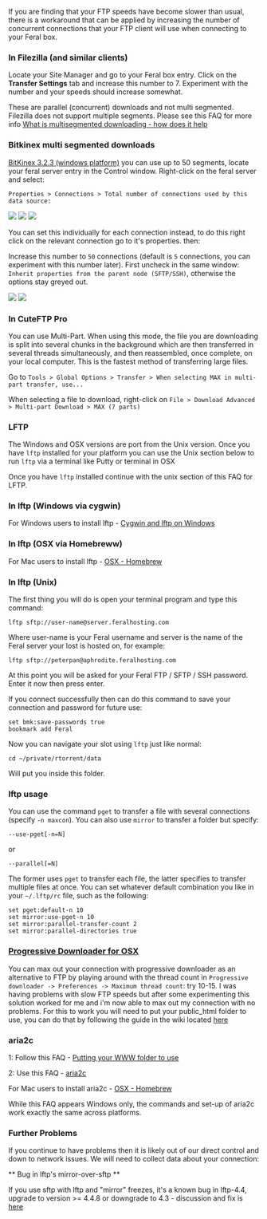 
If you are finding that your FTP speeds have become slower than usual, there is a workaround that can be applied by increasing the number of concurrent connections that your FTP client will use when connecting to your Feral box.

### In Filezilla (and similar clients)

Locate your Site Manager and go to your Feral box entry. Click on the **Transfer Settings** tab and increase this number to 7. Experiment with the number and your speeds should increase somewhat.

These are parallel (concurrent) downloads and not multi segmented. Filezilla does not support multiple segments. Please see this FAQ for more info [What is multisegmented downloading - how does it help](https://www.feralhosting.com/faq/view?question=182)

### Bitkinex multi segmented downloads

[BitKinex 3.2.3 (windows platform)](http://www.bitkinex.com/ftp/client/bitkinex323.exe) you can use up to 50 segments, locate your feral server entry in the Control window. Right-click on the feral server and select:

`Properties > Connections > Total number of connections used by this data source:`

![](https://raw.github.com/feralhosting/feralfilehosting/master/Feral%20Wiki/SFTP%20and%20FTP/What%20to%20do%20if%20FTP%20speeds%20are%20slow/bit-1.png)
![](https://raw.github.com/feralhosting/feralfilehosting/master/Feral%20Wiki/SFTP%20and%20FTP/What%20to%20do%20if%20FTP%20speeds%20are%20slow/bit-2.png)
![](https://raw.github.com/feralhosting/feralfilehosting/master/Feral%20Wiki/SFTP%20and%20FTP/What%20to%20do%20if%20FTP%20speeds%20are%20slow/bit-3.png)

You can set this individually for each connection instead, to do this right click on the relevant connection go to it's properties. then:

Increase this number to `50` connections (default is `5` connections, you can experiment with this number later). First uncheck in the same window: `Inherit properties from the parent node (SFTP/SSH)`, otherwise the options stay greyed out.

![](https://raw.github.com/feralhosting/feralfilehosting/master/Feral%20Wiki/SFTP%20and%20FTP/What%20to%20do%20if%20FTP%20speeds%20are%20slow/bit-4.png)
![](https://raw.github.com/feralhosting/feralfilehosting/master/Feral%20Wiki/SFTP%20and%20FTP/What%20to%20do%20if%20FTP%20speeds%20are%20slow/bit-5.png)

### In CuteFTP Pro

You can use Multi-Part. When using this mode, the file you are downloading is split into several chunks in the background which are then transferred in several threads simultaneously, and then reassembled, once complete, on your local computer. This is the fastest method of transferring large files.

Go to `Tools > Global Options > Transfer > When selecting MAX in multi-part transfer, use...`

When selecting a file to download, right-click on `File > Download Advanced > Multi-part Download > MAX (7 parts)`

### LFTP 

The Windows and OSX versions are port from the Unix version. Once you have `lftp` installed for your platform you can use the Unix section below to run `lftp` via a terminal like Putty or terminal in OSX

Once you have `lftp` installed continue with the unix section of this FAQ for LFTP.

### In lftp (Windows via cygwin)

For Windows users to install lftp - [Cygwin and lftp on Windows ](https://www.feralhosting.com/faq/view?question=235)

### In lftp (OSX via Homebreww)

For Mac users to install lftp - [OSX - Homebrew](https://www.feralhosting.com/faq/view?question=262)

### In lftp (Unix)

The first thing you will do is open your terminal program and type this command:

~~~
lftp sftp://user-name@server.feralhosting.com
~~~

Where user-name is your Feral username and server is the name of the Feral server your lost is hosted on, for example:

~~~
lftp sftp://peterpan@aphrodite.feralhosting.com
~~~

At this point you will be asked for your Feral FTP / SFTP / SSH password. Enter it now then press enter.

If you connect successfully then can do this command to save your connection and password for future use:

~~~
set bmk:save-passwords true
bookmark add Feral
~~~

Now you can navigate your slot using `lftp` just like normal:

~~~
cd ~/private/rtorrent/data
~~~

Will put you inside this folder.

### lftp usage

You can use the command `pget` to transfer a file with several connections (specify `-n maxcon`). You can also use `mirror` to transfer a folder but specify:

~~~
--use-pget[-n=N]
~~~

or 

~~~
--parallel[=N]
~~~

The former uses `pget` to transfer each file, the latter specifies to transfer multiple files at once. You can set whatever default combination you like in your `~/.lftp/rc` file, such as the following:

~~~
set pget:default-n 10
set mirror:use-pget-n 10
set mirror:parallel-transfer-count 2
set mirror:parallel-directories true
~~~

### [Progressive Downloader for OSX](http://www.macpsd.net/)

You can max out your connection with progressive downloader as an alternative to FTP by playing around with the thread count in `Progressive downloader -> Preferences -> Maximum thread count`: try 10-15. I was having problems with slow FTP speeds but after some experimenting this solution worked for me and i'm now able to max out my connection with no problems. For this to work you will need to put your public_html folder to use, you can do that by following the guide in the wiki located [here](https://www.feralhosting.com/faq/view?question=20)

### aria2c

1: Follow this FAQ - [Putting your WWW folder to use](https://www.feralhosting.com/faq/view?question=20)

2: Use this FAQ - [aria2c ](https://www.feralhosting.com/faq/view?question=236)

For Mac users to install aria2c - [OSX - Homebrew](https://www.feralhosting.com/faq/view?question=262)

While this FAQ appears Windows only, the commands and set-up of aria2c work exactly the same across platforms.

### Further Problems

If you continue to have problems then it is likely out of our direct control and down to network issues. We will need to collect data about your connection: 

** Bug in lftp's mirror-over-sftp **

If you use sftp with lftp and "mirror" freezes, it's a known bug in lftp-4.4, upgrade to version >= 4.4.8 
or downgrade to 4.3 - discussion and fix is [here](https://github.com/lavv17/lftp/issues/39)



